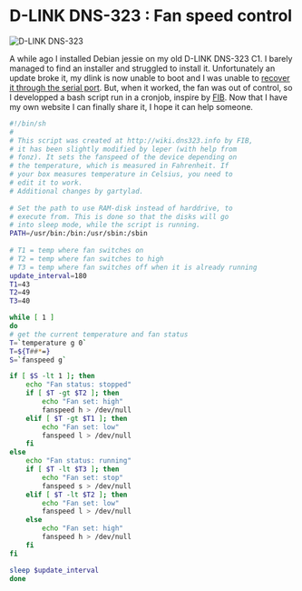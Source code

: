 # D-LINK DNS-323 : Fan speed control

![D-LINK DNS-323](https://www.google.com/url?sa=i&url=https%3A%2F%2Feu.dlink.com%2Ffr%2Ffr%2Fproducts%2Fdns-323-sharecenter-2-bay-network-storage-enclosure&psig=AOvVaw1kaLjIdMNxDvHVm1h8aJ5Z&ust=1588171380737000&source=images&cd=vfe&ved=0CAIQjRxqFwoTCIjavsyti-kCFQAAAAAdAAAAABAD)

A while ago I installed Debian jessie on my old D-LINK DNS-323 C1. I barely managed to find an installer and struggled to install it. Unfortunately an update broke it, my dlink is now unable to boot and I was unable to [recover it through the serial port](http://www.cyrius.com/debian/orion/d-link/dns-323/recovery/). But, when it worked, the fan was out of control, so I developped a bash script run in a cronjob, inspire by [FIB](http://wiki.dns323.info). Now that I have my own website I can finally share it, I hope it can help someone.

```bash
#!/bin/sh
#
# This script was created at http://wiki.dns323.info by FIB,
# it has been slightly modified by leper (with help from
# fonz). It sets the fanspeed of the device depending on 
# the temperature, which is measured in Fahrenheit. If 
# your box measures temperature in Celsius, you need to 
# edit it to work.
# Additional changes by gartylad.
 
# Set the path to use RAM-disk instead of harddrive, to 
# execute from. This is done so that the disks will go
# into sleep mode, while the script is running.
PATH=/usr/bin:/bin:/usr/sbin:/sbin
 
# T1 = temp where fan switches on
# T2 = temp where fan switches to high
# T3 = temp where fan switches off when it is already running
update_interval=180
T1=43
T2=49
T3=40

while [ 1 ]
do
# get the current temperature and fan status
T=`temperature g 0`
T=${T##*=}
S=`fanspeed g`

if [ $S -lt 1 ]; then
    echo "Fan status: stopped"
    if [ $T -gt $T2 ]; then
        echo "Fan set: high"
        fanspeed h > /dev/null
    elif [ $T -gt $T1 ]; then
        echo "Fan set: low"
        fanspeed l > /dev/null
    fi
else
    echo "Fan status: running"
    if [ $T -lt $T3 ]; then
        echo "Fan set: stop"
        fanspeed s > /dev/null
    elif [ $T -lt $T2 ]; then
        echo "Fan set: low"
        fanspeed l > /dev/null
    else
        echo "Fan set: high"
        fanspeed h > /dev/null
    fi
fi 

sleep $update_interval
done
```
